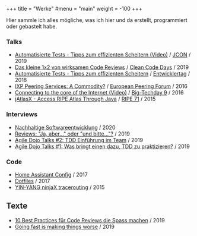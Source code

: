 +++
title = "Werke"
#menu = "main"
weight = -100
+++

Hier sammle ich alles mögliche, was ich hier und da erstellt, programmiert oder gebastelt habe.

### Talks
* [Automatisierte Tests - Tipps zum effizienten Scheitern (Video)](https://www.youtube.com/watch?v=HEOUiKc3e5E) / [JCON](https://jcon.one/de/) / 2019
* [Das kleine 1x2 von wirksamen Code Reviews](https://about.sascha-bleidner.de/files/code_review_1x2.pdf) / [Clean Code Days](https://www.cleancode-days.de/archiv/downloads/handouts-2019.html) / 2019
* [Automatisierte Tests - Tipps zum effizienten Scheitern](https://about.cbs-service.net/files/tipps_scheitern.pdf) / [Entwicklertag](http://entwicklertag.de/karlsruhe/2018/automatisierte-tests) / 2018
* [IXP Peering Services: A Commodity?](https://about.cbs-service.net/files/commodity.pdf) / [European Peering Forum](https://www.peering-forum.eu/agenda?year=2016) / 2016
* [Connecting to the core of the Internet (Video)](https://www.youtube.com/watch?v=n6ipe0Lj8o4) / [Big-Techday 9](https://www.tngtech.com/en/tng-about-us/bigtechday/big-techday/big-techdayabstracts.html#c13764) / 2016
* [jAtlasX - Access RIPE Atlas Through Java](https://about.cbs-service.net/files/jatlasx.pdf) / [RIPE 71](http://ripe71.ripe.net/programme/meeting-plan/os-wg/) / 2015

### Interviews
* [Nachhaltige Softwareentwicklung](https://www.youtube.com/watch?v=jtPBGNnzxFU) / 2020
* [Reviews: "Ja, aber..." oder "und bitte..."?](https://www.youtube.com/watch?v=CCUrQZTURKU) / 2019
* [Agile Dojo Talks #2: TDD Einführung im Team](https://www.youtube.com/watch?v=MTfBTYICf3g) / 2019
* [Agile Dojo Talks #1: Was bringt einen dazu, TDD zu praktizieren?](https://www.youtube.com/watch?v=-1Uwn6BNYmw) / 2019

### Code

* [Home Assistant Config](https://github.com/TribuneX/home_assistant) / 2017
* [Dotfiles](https://github.com/TribuneX/dotfiles) / 2017
* [YIN-YANG ninjaX tracerouting](https://github.com/bigzaqui/yinyang) / 2015

## Texte
* [10 Best Practices für Code Reviews die Spass machen](https://blogs.itemis.com/de/10-best-practices-fuer-code-reviews-die-spass-machen) / 2019
* [Going fast is making things worse](https://blogs.itemis.com/en/going-fast-is-making-things-worse-interview-with-michael-feathers) / 2019
